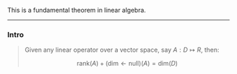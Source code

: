 This is a fundamental theorem in linear algebra. 

---
### **Intro**

> Given any linear operator over a vector space, say $A: D\mapsto R$, then: 
> 
> $$
> \text{rank}(A) + (\text{dim}\leftarrow\text{null})(A) = \text{dim}(D)
> $$


